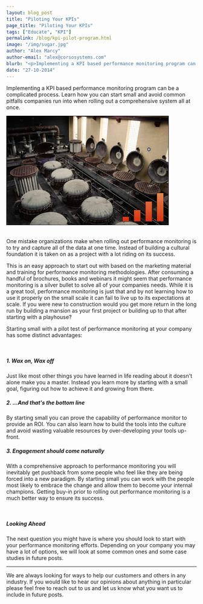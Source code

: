 ```yaml
---
layout: blog_post
title: "Piloting Your KPIs"
page_title: "Piloting Your KPIs"
tags: ["Educate", "KPI"]
permalink: /blog/kpi-pilot-program.html
image: "/img/sugar.jpg"
author: "Alex Marcy"
author-email: "alex@corsosystems.com"
blurb: "<p>Implementing a KPI based performance monitoring program can be a complicated process. Learn how you can start small and avoid common pitfalls companies run into when rolling out a comprehensive system all at once.</p>"
date: "27-10-2014"
---
```


<p>Implementing a KPI based performance monitoring program can be a complicated process. Learn how you can start small and avoid common pitfalls companies run into when rolling out a comprehensive system all at once.</p>

<img src="/img/sugar.jpg" width="430px"/>
<br/>
<br/>
<p>One mistake organizations make when rolling out performance monitoring is to try and capture all of the data at one time. Instead of building a cultural foundation it is taken on as a project with a lot riding on its success.</p>

<p>This is an easy approach to start out with based on the marketing material and training for performance monitoring methodologies. After consuming a handful of brochures, books and webinars it might seem that performance monitoring is a silver bullet to solve all of your companies needs. While it is a great tool, performance monitoring is just that and by not learning how to use it properly on the small scale it can fail to live up to its expectations at scale. If you were new to construction would you get more return in the long run by building a mansion as your first project or building up to that after starting with a playhouse?</p>

<p>Starting small with a pilot test of performance monitoring at your company has some distinct advantages:</p>
<br/>
<h5><b>1. Wax on, Wax off</b></h5>
<p>Just like most other things you have learned in life reading about it doesn't alone make you a master. Instead you learn more by starting with a small goal, figuring out how to achieve it and growing from there.</p>

<h5><b>2. ...And that's the bottom line</b></h5>
<p>By starting small you can prove the capability of performance monitor to provide an ROI. You can also learn how to build the tools into the culture and avoid wasting valuable resources by over-developing your tools up-front.</p>

<h5><b>3. Engagement should come naturally</b></h5>
<p>With a comprehensive approach to performance monitoring you will inevitably get pushback from some people who feel like they are being forced into a new paradigm. By starting small you can work with the people most likely to embrace the change and allow them to become your internal champions. Getting buy-in prior to rolling out performance monitoring is a much better way to ensure its success.</p>

<br/>
<h5><b>Looking Ahead</b></h5>
<p>The next question you might have is where you should look to start with your performance monitoring efforts. Depending on your company you may have a lot of options, we will look at some common ones and some case studies in future posts.</p>


<hr>
<p>We are always looking for ways to help our customers and others in any industry. If you would like to hear our opinions about anything in particular please feel free to reach out to us and let us know what you want us to include in future posts.</p>
<br/>